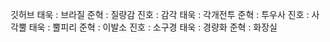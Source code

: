깃허브
태욱 : 브라질 
준혁 : 질량감
진호 : 감각
태욱 : 각개전투
준혁 : 투우사
진호 : 사각뿔
태욱 : 뿔피리 
준혁 : 이발소
진호 : 소구경
태욱 : 경량화
준혁 : 화장실